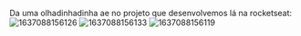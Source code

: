 
Da uma olhadinhadinha ae no projeto que desenvolvemos lá na rocketseat:
![1637088156126](https://user-images.githubusercontent.com/80647040/142046478-8638cf36-ce01-4c49-8daf-d5f4b615806b.jpg)
![1637088156133](https://user-images.githubusercontent.com/80647040/142046527-2265adf7-d7c2-4a7f-a3a6-f7846d0b2dbc.jpg)
![1637088156119](https://user-images.githubusercontent.com/80647040/142046535-eb62a156-74b7-4dee-b3c1-87c209907418.jpg)
